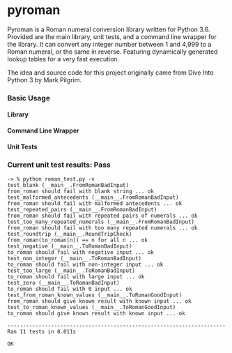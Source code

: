 # pyroman

Pyroman is a Roman numeral conversion library written for Python 3.6. Provided are the main library, unit tests, and a command line wrapper for the library. It can convert any integer number between 1 and 4,999 to a Roman numeral, or the same in reverse. Featuring dynamically generated lookup tables for a very fast execution.

The idea and source code for this project originally came from Dive Into Python 3 by Mark Pilgrim. 

### Basic Usage

#### Library
#### Command Line Wrapper
#### Unit Tests

### Current unit test results: Pass
```
-> % python roman_test.py -v
test_blank (__main__.FromRomanBadInput)
from_roman should fail with blank string ... ok
test_malformed_antecedents (__main__.FromRomanBadInput)
from_roman should fail with malformed antecedents ... ok
test_repeated_pairs (__main__.FromRomanBadInput)
from_roman should fail with repeated pairs of numerals ... ok
test_too_many_repeated_numerals (__main__.FromRomanBadInput)
from_roman should fail with too many repeated numerals ... ok
test_roundtrip (__main__.RoundTripCheck)
from_roman(to_roman(n)) == n for all n ... ok
test_negative (__main__.ToRomanBadInput)
to_roman should fail with negative input ... ok
test_non_integer (__main__.ToRomanBadInput)
to_roman should fail with non-integer input ... ok
test_too_large (__main__.ToRomanBadInput)
to_roman should fail with large input ... ok
test_zero (__main__.ToRomanBadInput)
to_roman should fail with 0 input ... ok
test_from_roman_known_values (__main__.ToRomanGoodInput)
from_roman should give known result with known input ... ok
test_to_roman_known_values (__main__.ToRomanGoodInput)
to_roman should give known result with known input ... ok

----------------------------------------------------------------------
Ran 11 tests in 0.011s

OK
```

